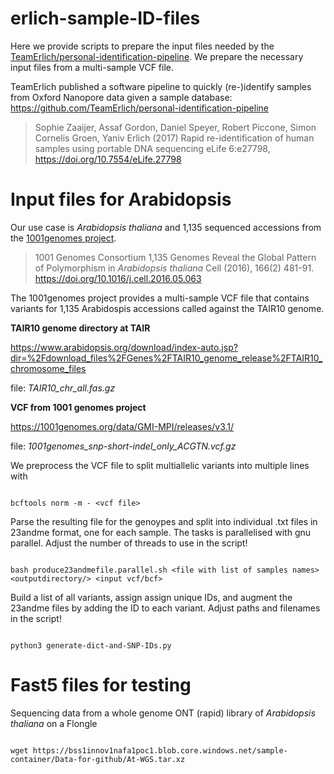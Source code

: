 # erlich-sample-ID-files

Here we provide scripts to prepare the input files needed by the [TeamErlich/personal-identification-pipeline](https://github.com/TeamErlich/personal-identification-pipeline). We prepare the necessary input files from a multi-sample VCF file.

TeamErlich published a software pipeline to quickly (re-)identify samples from Oxford Nanopore data given a sample database: https://github.com/TeamErlich/personal-identification-pipeline

>Sophie Zaaijer, Assaf Gordon, Daniel Speyer, Robert Piccone, Simon Cornelis Groen, Yaniv Erlich (2017)
>Rapid re-identification of human samples using portable DNA sequencing
>eLife 6:e27798, https://doi.org/10.7554/eLife.27798


# Input files for Arabidopsis

Our use case is *Arabidopsis thaliana* and 1,135 sequenced accessions from the [1001genomes project](https://1001genomes.org/). 

>1001 Genomes Consortium
>1,135 Genomes Reveal the Global Pattern of Polymorphism in *Arabidopsis thaliana*
>Cell (2016), 166(2) 481-91. https://doi.org/10.1016/j.cell.2016.05.063


 The 1001genomes project provides a multi-sample VCF file that contains variants for 1,135 Arabidospis accessions called against the TAIR10 genome.

**TAIR10 genome directory at TAIR**

https://www.arabidopsis.org/download/index-auto.jsp?dir=%2Fdownload_files%2FGenes%2FTAIR10_genome_release%2FTAIR10_chromosome_files

file: *TAIR10_chr_all.fas.gz*


**VCF from 1001 genomes project**

https://1001genomes.org/data/GMI-MPI/releases/v3.1/

file: *1001genomes_snp-short-indel_only_ACGTN.vcf.gz*

We preprocess the VCF file to split multiallelic variants into multiple lines with 
```

bcftools norm -m - <vcf file>
```

Parse the resulting file for the genoypes and split into individual .txt files in 23andme format, one for each sample. The tasks is parallelised with gnu parallel. Adjust the number of threads to use in the script!
```

bash produce23andmefile.parallel.sh <file with list of samples names> <outputdirectory/> <input vcf/bcf>
```

Build a list of all variants, assign assign unique IDs, and augment the 23andme files by adding the ID to each variant. Adjust paths and filenames in the script!
```

python3 generate-dict-and-SNP-IDs.py 
```

# Fast5 files for testing

Sequencing data from a whole genome ONT (rapid) library of *Arabidopsis thaliana* on a Flongle
```

wget https://bss1innov1nafa1poc1.blob.core.windows.net/sample-container/Data-for-github/At-WGS.tar.xz
```


